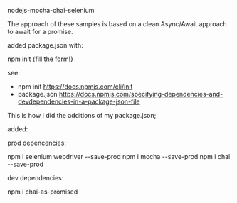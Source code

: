 nodejs-mocha-chai-selenium

The approach of these samples is based on a clean Async/Await approach to await for a promise.

added package.json with:

npm init
{fill the form!}

see:
- npm init 
https://docs.npmjs.com/cli/init
- package.json
https://docs.npmjs.com/specifying-dependencies-and-devdependencies-in-a-package-json-file

This is how I did the additions of my package.json;

added:

 prod depencencies:

 npm i selenium webdriver --save-prod
 npm i mocha --save-prod
 npm i chai --save-prod

 dev dependencies:

 npm i chai-as-promised